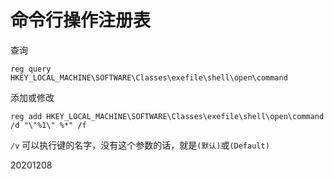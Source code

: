# 命令行操作注册表

查询
```
reg query HKEY_LOCAL_MACHINE\SOFTWARE\Classes\exefile\shell\open\command
```

添加或修改  
```
reg add HKEY_LOCAL_MACHINE\SOFTWARE\Classes\exefile\shell\open\command /d "\"%1\" %*" /f
```
`/v` 可以执行键的名字，没有这个参数的话，就是`(默认)`或`(Default)`  


20201208  
